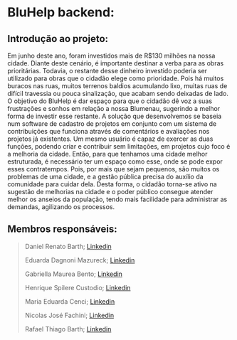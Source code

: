 # BluHelp backend:




## **Introdução ao projeto:**

Em junho deste ano, foram investidos mais de R$130 milhões na nossa cidade. Diante deste cenário, é importante destinar a verba para as obras prioritárias. Todavia, o restante desse dinheiro investido poderia ser utilizado para obras que o cidadão elege como prioridade. Pois há muitos buracos nas ruas, muitos terrenos baldios acumulando lixo, muitas ruas de difícil travessia ou pouca sinalização, que acabam sendo deixadas de lado. O objetivo do BluHelp é dar espaço para que o cidadão dê voz a suas frustrações e sonhos em relação a nossa Blumenau, sugerindo a melhor forma de investir esse restante. A solução que desenvolvemos se baseia num software de cadastro de projetos em conjunto com um sistema de contribuições que funciona através de comentários e avaliações nos projetos já existentes. Um mesmo usuário é capaz de exercer as duas funções, podendo criar e contribuir sem limitações, em projetos cujo foco é a melhoria da cidade. Então, para que tenhamos uma cidade melhor estruturada, é necessário ter um espaço como esse, onde se pode expor esses contratempos. Pois, por mais que sejam pequenos, são muitos os problemas de uma cidade, e a gestão pública precisa do auxílio da comunidade para cuidar dela. Desta forma, o cidadão torna-se ativo na sugestão de melhorias na cidade e o poder público consegue atender melhor os anseios da população, tendo mais facilidade para administrar as demandas, agilizando os processos.



## Membros responsáveis:


> Daniel Renato Barth; [Linkedin](https://www.linkedin.com/in/daniel-renato-barth-85b68a251)
> 
> Eduarda Dagnoni Mazureck; [Linkedin](https://www.linkedin.com/in/eduarda-dagnoni-mazureck-37a5a8248)
> 
> Gabriella Maurea Bento; [Linkedin](https://www.linkedin.com/in/gabriella-bento-b7908a240)
> 
> Henrique Spilere Custodio; [Linkedin](https://www.linkedin.com/in/henrique-spilere-custodio-b77810229)
> 
> Maria Eduarda Cenci; [Linkedin](https://www.linkedin.com/in/maria-eduarda-cenci)
> 
> Nicolas José Fachini; [Linkedin](https://www.linkedin.com/in/nicolas-jos%C3%A9-fachini)
> 
> Rafael Thiago Barth; [Linkedin](http://www.linkedin.com/in/rafael-t-)
